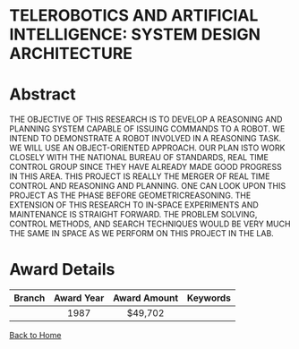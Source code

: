 
TELEROBOTICS AND ARTIFICIAL INTELLIGENCE: SYSTEM DESIGN ARCHITECTURE
====================================================================

# Abstract


THE OBJECTIVE OF THIS RESEARCH IS TO DEVELOP A REASONING AND PLANNING SYSTEM CAPABLE OF ISSUING COMMANDS TO A ROBOT. WE INTEND TO DEMONSTRATE A ROBOT INVOLVED IN A REASONING TASK. WE WILL USE AN OBJECT-ORIENTED APPROACH. OUR PLAN ISTO WORK CLOSELY WITH THE NATIONAL BUREAU OF STANDARDS, REAL TIME CONTROL GROUP SINCE THEY HAVE ALREADY MADE GOOD PROGRESS IN THIS AREA. THIS PROJECT IS REALLY THE MERGER OF REAL TIME CONTROL AND REASONING AND PLANNING. ONE CAN LOOK UPON THIS PROJECT AS THE PHASE BEFORE GEOMETRICREASONING. THE EXTENSION OF THIS RESEARCH TO IN-SPACE EXPERIMENTS AND MAINTENANCE IS STRAIGHT FORWARD. THE PROBLEM SOLVING, CONTROL METHODS, AND SEARCH TECHNIQUES WOULD BE VERY MUCH THE SAME IN SPACE AS WE PERFORM ON THIS PROJECT IN THE LAB.  

# Award Details

|Branch|Award Year|Award Amount|Keywords|
| :---: | :---: | :---: | :---: |
||1987|$49,702||
  
  


[Back to Home](https://github.com/chrischow/dod_sbir_awards/Reports/CC/#888)
